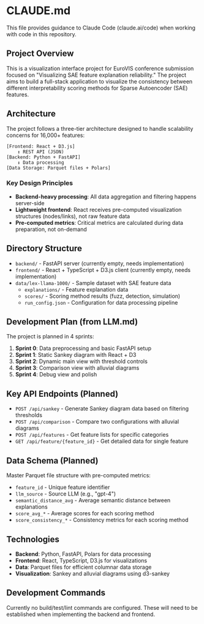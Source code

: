 # CLAUDE.md

This file provides guidance to Claude Code (claude.ai/code) when working with code in this repository.

## Project Overview

This is a visualization interface project for EuroVIS conference submission focused on "Visualizing SAE feature explanation reliability." The project aims to build a full-stack application to visualize the consistency between different interpretability scoring methods for Sparse Autoencoder (SAE) features.

## Architecture

The project follows a three-tier architecture designed to handle scalability concerns for 16,000+ features:

```
[Frontend: React + D3.js]
    ↕ REST API (JSON)
[Backend: Python + FastAPI]
    ↕ Data processing
[Data Storage: Parquet files + Polars]
```

### Key Design Principles
- **Backend-heavy processing**: All data aggregation and filtering happens server-side
- **Lightweight frontend**: React receives pre-computed visualization structures (nodes/links), not raw feature data
- **Pre-computed metrics**: Critical metrics are calculated during data preparation, not on-demand

## Directory Structure

- `backend/` - FastAPI server (currently empty, needs implementation)
- `frontend/` - React + TypeScript + D3.js client (currently empty, needs implementation)
- `data/lex-llama-1000/` - Sample dataset with SAE feature data
  - `explanations/` - Feature explanation data
  - `scores/` - Scoring method results (fuzz, detection, simulation)
  - `run_config.json` - Configuration for data processing pipeline

## Development Plan (from LLM.md)

The project is planned in 4 sprints:

1. **Sprint 0**: Data preprocessing and basic FastAPI setup
2. **Sprint 1**: Static Sankey diagram with React + D3
3. **Sprint 2**: Dynamic main view with threshold controls
4. **Sprint 3**: Comparison view with alluvial diagrams
5. **Sprint 4**: Debug view and polish

## Key API Endpoints (Planned)

- `POST /api/sankey` - Generate Sankey diagram data based on filtering thresholds
- `POST /api/comparison` - Compare two configurations with alluvial diagrams
- `POST /api/features` - Get feature lists for specific categories
- `GET /api/feature/{feature_id}` - Get detailed data for single feature

## Data Schema (Planned)

Master Parquet file structure with pre-computed metrics:
- `feature_id` - Unique feature identifier
- `llm_source` - Source LLM (e.g., "gpt-4")
- `semantic_distance_avg` - Average semantic distance between explanations
- `score_avg_*` - Average scores for each scoring method
- `score_consistency_*` - Consistency metrics for each scoring method

## Technologies

- **Backend**: Python, FastAPI, Polars for data processing
- **Frontend**: React, TypeScript, D3.js for visualizations
- **Data**: Parquet files for efficient columnar data storage
- **Visualization**: Sankey and alluvial diagrams using d3-sankey

## Development Commands

Currently no build/test/lint commands are configured. These will need to be established when implementing the backend and frontend.